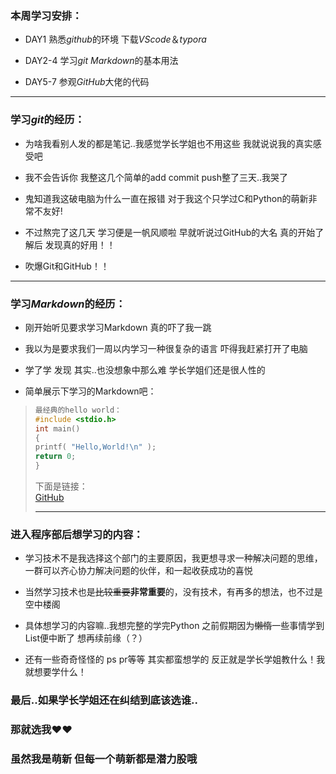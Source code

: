 ### 本周学习安排：

+ DAY1 熟悉*github*的环境 下载*VScode*＆*typora*  

+ DAY2-4 学习*git* *Markdown*的基本用法  

+ DAY5-7 参观*GitHub*大佬的代码

------

### 学习*git*的经历：

+ 为啥我看别人发的都是笔记..我感觉学长学姐也不用这些 我就说说我的真实感受吧  

+ 我不会告诉你 我整这几个简单的add commit push整了三天..我哭了    

+ 鬼知道我这破电脑为什么一直在报错 对于我这个只学过C和Python的萌新非常不友好! 

+ 不过熬完了这几天 学习便是一帆风顺啦 早就听说过GitHub的大名 真的开始了解后 发现真的好用！！  

+ 吹爆Git和GitHub！！  

------

### 学习*Markdown*的经历：

+ 刚开始听见要求学习Markdown 真的吓了我一跳  

+ 我以为是要求我们一周以内学习一种很复杂的语言 吓得我赶紧打开了电脑  

+ 学了学 发现 其实..也没想象中那么难 学长学姐们还是很人性的  

+ 简单展示下学习的Markdown吧：  

>  ```C
> 最经典的hello world：
> #include <stdio.h>
> int main()
> {
> printf( "Hello,World!\n" );
> return 0;
> }
> ```
> 下面是链接：  
>[GitHub](https://www.github.com)
> 
> 
>
> -----------------------

### 进入程序部后想学习的内容：

+ 学习技术不是我选择这个部门的主要原因，我更想寻求一种解决问题的思维，一群可以齐心协力解决问题的伙伴，和一起收获成功的喜悦  

+ 当然学习技术也是~~比较重要~~**非常重要**的，没有技术，有再多的想法，也不过是空中楼阁  

+ 具体想学习的内容嘛..我想完整的学完Python 之前假期因为~~懒惰~~一些事情学到List便中断了 想再续前缘（？）  

+ 还有一些奇奇怪怪的 ps pr等等 其实都蛮想学的  反正就是学长学姐教什么！我就想要学什么！ 

### 最后..如果学长学姐还在纠结到底该选谁..  

### 那就选我❤❤

### 虽然我是萌新 但每一个萌新都是潜力股哦

